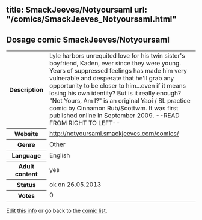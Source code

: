 title: SmackJeeves/NotyoursamI
url: "/comics/SmackJeeves_NotyoursamI.html"
---
Dosage comic SmackJeeves/NotyoursamI
-----------------------------------------

<p id="msg"></p>
<script type="text/javascript">
if (window.location.search === '?edit_info_mail=sent_ok') {
  var elem = document.getElementById("msg");
  elem.innerHTML = 'Edited information sucessfully sent for review, which is usually done daily. Thanks!';
  elem.className = 'ok';
}
</script>
<table class="comicinfo">
<tr>
<th>Description</th><td>Lyle harbors unrequited love for his twin sister's boyfriend, Kaden, ever since they were young. Years of suppressed feelings has made him very vulnerable and desperate that he'll grab any opportunity to be closer to him...even if it means losing his own identity? But is it really enough? &quot;Not Yours, Am I?&quot; is an original Yaoi / BL practice comic by Cinnamon Rub/Scottwm. It was first published online in September 2009. --READ FROM RIGHT TO LEFT--</td>
</tr>
<tr>
<th>Website</th><td><a href="http://notyoursami.smackjeeves.com/comics/">http://notyoursami.smackjeeves.com/comics/</a></td>
</tr>
<tr>
<th>Genre</th><td>Other</td>
</tr>
<tr>
<th>Language</th><td>English</td>
</tr>
<tr>
<th>Adult content</th><td>yes</td>
</tr>
<tr>
<th>Status</th><td>ok on 26.05.2013</td>
</tr>
<tr>
<th>Votes</th><td>0</td>
</tr>
</table>

[Edit this info](SmackJeeves_NotyoursamI_edit.html) or go back to the [comic list](../comic-index.html).
